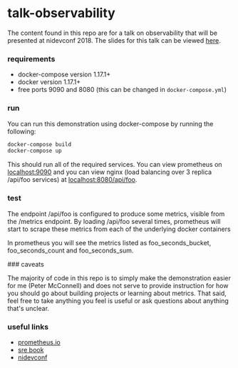 # talk-observability

The content found in this repo are for a talk on observability that will be 
presented at nidevconf 2018. The slides for this talk can be viewed [here](https://docs.google.com/presentation/d/1RXX74v_0XeNztHIH17_YuTGFHbM5VzfoPP_lf30zyRA/edit?usp=sharing).


### requirements

 - docker-compose version 1.17.1+
 - docker version 1.17.1+
 - free ports 9090 and 8080 (this can be changed in `docker-compose.yml`)

### run

You can run this demonstration using docker-compose by running the following:

```sh
docker-compose build
docker-compose up
```

This should run all of the required services. You can view prometheus on 
[localhost:9090](http://localhost:9090) and you can view nginx (load balancing 
over 3 replica /api/foo services) at 
[localhost:8080/api/foo](http://localhost:8080/api/foo).


### test

The endpoint /api/foo is configured to produce some metrics, visible from the
/metrics endpoint. By loading /api/foo several times, prometheus will start to 
scrape these metrics from each of the underlying docker containers

In prometheus you will see the metrics listed as foo_seconds_bucket, 
foo_seconds_count and foo_seconds_sum.

### caveats

The majority of code in this repo is to simply make the demonstration easier for me (Peter McConnell) and does not serve to provide instruction for how you should go about building projects or learning about metrics. That said, feel free to take anything you feel is useful or ask questions about anything that's unclear.

### useful links

 - [prometheus.io](https://prometheus.io/)
 - [sre book](https://landing.google.com/sre/book/index.html)
 - [nidevconf](https://www.nidevconf.com/)
